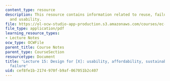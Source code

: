 ```yaml
---
content_type: resource
description: This resource contains information related to reuse, failures, affordability,
  and usability.
file: https://ol-ocw-studio-app-production.s3.amazonaws.com/courses/ec-720j-d-lab-ii-design-spring-2010/cef8fe1b2174970fb9af067051b2c407_MITEC_720JS10_lec15.pdf
file_type: application/pdf
learning_resource_types:
- Lecture Notes
ocw_type: OCWFile
parent_title: Course Notes
parent_type: CourseSection
resourcetype: Document
title: 'Lecture 15: Design for [X]: usability, affordability, sustainability, reuse,
  failure'
uid: cef8fe1b-2174-970f-b9af-067051b2c407
---
```

